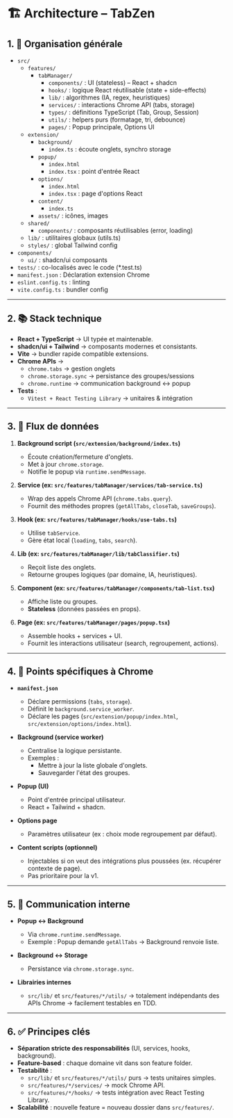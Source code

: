 # 🏗️ Architecture – TabZen

## 1. 📂 Organisation générale

- `src/`
  - `features/`
    - `tabManager/`
      - `components/` : UI (stateless) – React + shadcn
      - `hooks/` : logique React réutilisable (state + side-effects)
      - `lib/` : algorithmes (IA, regex, heuristiques)
      - `services/` : interactions Chrome API (tabs, storage)
      - `types/` : définitions TypeScript (Tab, Group, Session)
      - `utils/` : helpers purs (formatage, tri, debounce)
      - `pages/` : Popup principale, Options UI
  - `extension/`
      - `background/`
          - `index.ts` : écoute onglets, synchro storage
      - `popup/`
          - `index.html`
          - `index.tsx` : point d'entrée React
      - `options/`
          - `index.html`
          - `index.tsx` : page d'options React
      - `content/`
          - `index.ts`
      - `assets/` : icônes, images
  - `shared/`
      - `components/` : composants réutilisables (error, loading)
  - `lib/` : utilitaires globaux (utils.ts)
  - `styles/` : global Tailwind config
- `components/`
    - `ui/` : shadcn/ui composants
- `tests/` : co-localisés avec le code (*.test.ts)
- `manifest.json` : Déclaration extension Chrome
- `eslint.config.ts` : linting
- `vite.config.ts` : bundler config


---

## 2. 📚 Stack technique

- **React + TypeScript** → UI typée et maintenable.
- **shadcn/ui + Tailwind** → composants modernes et consistants.
- **Vite** → bundler rapide compatible extensions.
- **Chrome APIs** →
    - `chrome.tabs` → gestion onglets
    - `chrome.storage.sync` → persistance des groupes/sessions
    - `chrome.runtime` → communication background ↔ popup
- **Tests** :
    - `Vitest + React Testing Library` → unitaires & intégration

---

## 3. 🔗 Flux de données

1. **Background script (`src/extension/background/index.ts`)**
    - Écoute création/fermeture d'onglets.
    - Met à jour `chrome.storage`.
    - Notifie le popup via `runtime.sendMessage`.

2. **Service (ex: `src/features/tabManager/services/tab-service.ts`)**
    - Wrap des appels Chrome API (`chrome.tabs.query`).
    - Fournit des méthodes propres (`getAllTabs`, `closeTab`, `saveGroups`).

3. **Hook (ex: `src/features/tabManager/hooks/use-tabs.ts`)**
    - Utilise `tabService`.
    - Gère état local (`loading`, `tabs`, `search`).

4. **Lib (ex: `src/features/tabManager/lib/tabClassifier.ts`)**
    - Reçoit liste des onglets.
    - Retourne groupes logiques (par domaine, IA, heuristiques).

5. **Component (ex: `src/features/tabManager/components/tab-list.tsx`)**
    - Affiche liste ou groupes.
    - **Stateless** (données passées en props).

6. **Page (ex: `src/features/tabManager/pages/popup.tsx`)**
    - Assemble hooks + services + UI.
    - Fournit les interactions utilisateur (search, regroupement, actions).

---

## 4. 🔌 Points spécifiques à Chrome

- **`manifest.json`**
    - Déclare permissions (`tabs`, `storage`).
    - Définit le `background.service_worker`.
    - Déclare les pages (`src/extension/popup/index.html`, `src/extension/options/index.html`).

- **Background (service worker)**
    - Centralise la logique persistante.
    - Exemples :
        - Mettre à jour la liste globale d'onglets.
        - Sauvegarder l'état des groupes.

- **Popup (UI)**
    - Point d'entrée principal utilisateur.
    - React + Tailwind + shadcn.

- **Options page**
    - Paramètres utilisateur (ex : choix mode regroupement par défaut).

- **Content scripts (optionnel)**
    - Injectables si on veut des intégrations plus poussées (ex. récupérer contexte de page).
    - Pas prioritaire pour la v1.

---

## 5. 🔧 Communication interne

- **Popup ↔ Background**
    - Via `chrome.runtime.sendMessage`.
    - Exemple : Popup demande `getAllTabs` → Background renvoie liste.

- **Background ↔ Storage**
    - Persistance via `chrome.storage.sync`.

- **Librairies internes**
    - `src/lib/` et `src/features/*/utils/` → totalement indépendants des APIs Chrome → facilement testables en TDD.

---

## 6. ✅ Principes clés

- **Séparation stricte des responsabilités** (UI, services, hooks, background).
- **Feature-based** : chaque domaine vit dans son feature folder.
- **Testabilité** :
    - `src/lib/` et `src/features/*/utils/` purs → tests unitaires simples.
    - `src/features/*/services/` → mock Chrome API.
    - `src/features/*/hooks/` → tests intégration avec React Testing Library.
- **Scalabilité** : nouvelle feature = nouveau dossier dans `src/features/`.  